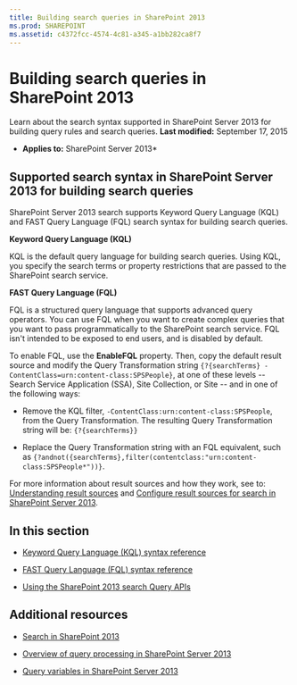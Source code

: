 ```yaml
---
title: Building search queries in SharePoint 2013
ms.prod: SHAREPOINT
ms.assetid: c4372fcc-4574-4c81-a345-a1bb282ca8f7
---
```



# Building search queries in SharePoint 2013
Learn about the search syntax supported in SharePoint Server 2013 for building query rules and search queries.
 **Last modified:** September 17, 2015
  
    
    

 * **Applies to:** SharePoint Server 2013* 
## Supported search syntax in SharePoint Server 2013 for building search queries
<a name="SP15Buildquery_support"> </a>

SharePoint Server 2013 search supports Keyword Query Language (KQL) and FAST Query Language (FQL) search syntax for building search queries.
  
    
    
 **Keyword Query Language (KQL)**
  
    
    
KQL is the default query language for building search queries. Using KQL, you specify the search terms or property restrictions that are passed to the SharePoint search service.
  
    
    
 **FAST Query Language (FQL)**
  
    
    
FQL is a structured query language that supports advanced query operators. You can use FQL when you want to create complex queries that you want to pass programmatically to the SharePoint search service. FQL isn't intended to be exposed to end users, and is disabled by default. 
  
    
    
To enable FQL, use the  **EnableFQL** property. Then, copy the default result source and modify the Query Transformation string `{?{searchTerms} -ContentClass=urn:content-class:SPSPeople}`, at one of these levels -- Search Service Application (SSA), Site Collection, or Site -- and in one of the following ways:
  
    
    

- Remove the KQL filter,  `-ContentClass:urn:content-class:SPSPeople`, from the Query Transformation. The resulting Query Transformation string will be:  `{?{searchTerms}}`
    
  
- Replace the Query Transformation string with an FQL equivalent, such as  `{?andnot({searchTerms},filter(contentclass:"urn:content-class:SPSPeople*"))}`.
    
  
For more information about result sources and how they work, see to:  [Understanding result sources](http://office.microsoft.com/en-us/support/sharepoint/sharepointsearch/understanding-result-sources-HA102848849.aspx) and [Configure result sources for search in SharePoint Server 2013](http://technet.microsoft.com/en-us/library/jj683115%28v=office.15%29.aspx).
  
    
    

## In this section
<a name="SP15Buildquery_support"> </a>


-  [Keyword Query Language (KQL) syntax reference](keyword-query-language-kql-syntax-reference.md)
    
  
-  [FAST Query Language (FQL) syntax reference](fast-query-language-fql-syntax-reference.md)
    
  
-  [Using the SharePoint 2013 search Query APIs](using-the-sharepoint-2013-search-query-apis.md)
    
  

## Additional resources
<a name="SP15Buildquery_addlresources"> </a>


-  [Search in SharePoint 2013](search-in-sharepoint-2013.md)
    
  
-  [Overview of query processing in SharePoint Server 2013](http://technet.microsoft.com/en-us/library/jj219620%28v=office.15%29.aspx)
    
  
-  [Query variables in SharePoint Server 2013](http://technet.microsoft.com/en-us/library/jj683123.aspx)
    
  

